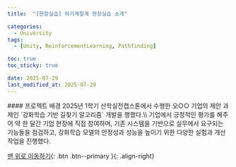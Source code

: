 ```yaml
---
title:  "[현장실습] 하기계절계 현장실습 소개" 

categories:
  - University
tags:
  - [Unity, ReinforcementLearning, Pathfinding]

toc: true
toc_sticky: true

date: 2025-07-29
last_modified_at: 2025-07-29
---
```


<div markdown="1">
#### 프로젝트 배경
2025년 1학기 산학실전캡스톤에서 수행한 오○○ 기업의 제안 과제인 `강화학습 기반 길찾기 알고리즘` 개발을  행했다.\\
기업에서 긍정적인 평가를 해주어 약 한 달간 기업 현장에 직접 참여하며, 기존 시스템을 기반으로 실무에서 요구되는 기능들을 점검하고, 강화학습 모델의 안정성과 성능을 높이기 위한 다양한 실험과 개선 작업을 진행했다.
</div>



[맨 위로 이동하기](#){: .btn .btn--primary }{: .align-right}
